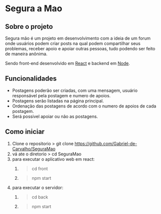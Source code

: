 # Segura a Mao

## Sobre o projeto
  Segura mão é um projeto em desenvolvimento com a ideia de um forum onde usuários podem criar posts na qual podem compartilhar seus problemas, receber apoio e apoiar outras pessoas, tudo podendo ser feito de maneira anônima.  
  
  Sendo front-end desenvolvido em [React](https://pt-br.reactjs.org/) e backend em [Node](https://nodejs.org/en/).  
 
## Funcionalidades
 + Postagens poderão ser criadas, com uma mensagem, usuário responsável pela postagem e numero de apoios.
 + Postagens serão listadas na página principal.
 + Ordenação das postagens de acordo com o numero de apoios de cada postagem.
 + Será possivel apoiar ou não as postagens.
 
 ## Como iniciar
 1. Clone o repositorio > git clone https://github.com/Gabriel-de-Carvalho/SeguraMao
 2. vá ate o diretorio > cd SeguraMao
 3. para executar o aplicativo web em react:
    1. >cd front
    2. > npm start
 4. para executar o servidor:
    1. > cd back
    2. > npm start
 
